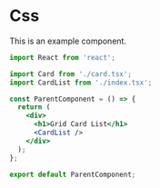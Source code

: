 # Css

This is an example component.

```jsx
import React from 'react';

import Card from './card.tsx';
import CardList from './index.tsx';

const ParentComponent = () => {
  return (
    <div>
      <h1>Grid Card List</h1>
      <CardList />
    </div>
  );
};

export default ParentComponent;
```
